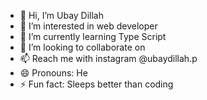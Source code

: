 - 👋 Hi, I’m Ubay Dillah
- 👀 I’m interested in web developer
- 🌱 I’m currently learning Type Script
- 💞️ I’m looking to collaborate on 
- 📫 Reach me with instagram @ubaydillah.p
- 😄 Pronouns: He
- ⚡ Fun fact: Sleeps better than coding

<!---
ubaydillah1/ubaydillah1 is a ✨ special ✨ repository because its `README.md` (this file) appears on your GitHub profile.
You can click the Preview link to take a look at your changes.
--->
